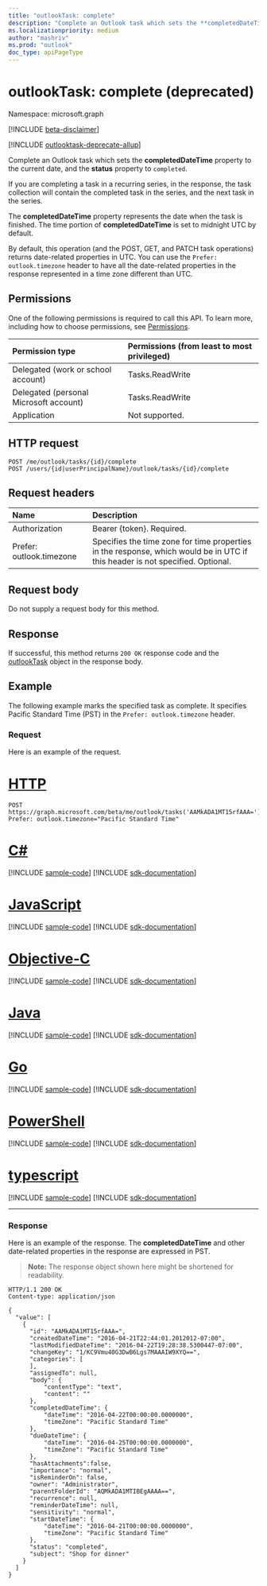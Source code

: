 ```yaml
---
title: "outlookTask: complete"
description: "Complete an Outlook task which sets the **completedDateTime** property to the current date, "
ms.localizationpriority: medium
author: "mashriv"
ms.prod: "outlook"
doc_type: apiPageType
---
```


# outlookTask: complete (deprecated)

Namespace: microsoft.graph

[!INCLUDE [beta-disclaimer](../../includes/beta-disclaimer.md)]

[!INCLUDE [outlooktask-deprecate-allup](../../includes/outlooktask-deprecate-allup.md)]


Complete an Outlook task which sets the **completedDateTime** property to the current date, and the **status** property to `completed`.

If you are completing a task in a recurring series, in the response, the task collection will contain the completed task in the series, and the next task in the series.

The **completedDateTime** property represents the date when the task is finished. The time portion of **completedDateTime** is set to midnight UTC by default.

By default, this operation (and the POST, GET, and PATCH task operations) returns date-related properties in UTC. You can use the `Prefer: outlook.timezone` header to have all the date-related properties in the response represented in a time zone different than UTC.

## Permissions

One of the following permissions is required to call this API. To learn more, including how to choose permissions, see [Permissions](/graph/permissions-reference).

|Permission type      | Permissions (from least to most privileged)              |
|:--------------------|:---------------------------------------------------------|
|Delegated (work or school account) | Tasks.ReadWrite    |
|Delegated (personal Microsoft account) | Tasks.ReadWrite    |
|Application | Not supported. |

## HTTP request

<!-- { "blockType": "ignored" } -->

```http
POST /me/outlook/tasks/{id}/complete
POST /users/{id|userPrincipalName}/outlook/tasks/{id}/complete
```

## Request headers

| Name       | Description|
|:---------------|:----------|
| Authorization  | Bearer {token}. Required. |
| Prefer: outlook.timezone | Specifies the time zone for time properties in the response, which would be in UTC if this header is not specified. Optional.|

## Request body

Do not supply a request body for this method.

## Response

If successful, this method returns `200 OK` response code and the [outlookTask](../resources/outlooktask.md) object in the response body.

## Example

The following example marks the specified task as complete. It specifies Pacific Standard Time (PST) in the `Prefer: outlook.timezone` header.

### Request

Here is an example of the request.

# [HTTP](#tab/http)
<!-- {
  "blockType": "request",
  "name": "outlooktask_complete"
}-->

```http
POST https://graph.microsoft.com/beta/me/outlook/tasks('AAMkADA1MT15rfAAA=')/complete
Prefer: outlook.timezone="Pacific Standard Time"
```
# [C#](#tab/csharp)
[!INCLUDE [sample-code](../includes/snippets/csharp/outlooktask-complete-csharp-snippets.md)]
[!INCLUDE [sdk-documentation](../includes/snippets/snippets-sdk-documentation-link.md)]

# [JavaScript](#tab/javascript)
[!INCLUDE [sample-code](../includes/snippets/javascript/outlooktask-complete-javascript-snippets.md)]
[!INCLUDE [sdk-documentation](../includes/snippets/snippets-sdk-documentation-link.md)]

# [Objective-C](#tab/objc)
[!INCLUDE [sample-code](../includes/snippets/objc/outlooktask-complete-objc-snippets.md)]
[!INCLUDE [sdk-documentation](../includes/snippets/snippets-sdk-documentation-link.md)]

# [Java](#tab/java)
[!INCLUDE [sample-code](../includes/snippets/java/outlooktask-complete-java-snippets.md)]
[!INCLUDE [sdk-documentation](../includes/snippets/snippets-sdk-documentation-link.md)]

# [Go](#tab/go)
[!INCLUDE [sample-code](../includes/snippets/go/outlooktask-complete-go-snippets.md)]
[!INCLUDE [sdk-documentation](../includes/snippets/snippets-sdk-documentation-link.md)]

# [PowerShell](#tab/powershell)
[!INCLUDE [sample-code](../includes/snippets/powershell/outlooktask-complete-powershell-snippets.md)]
[!INCLUDE [sdk-documentation](../includes/snippets/snippets-sdk-documentation-link.md)]

# [typescript](#tab/typescript)
[!INCLUDE [sample-code](../includes/snippets/typescript/outlooktask-complete-typescript-snippets.md)]
[!INCLUDE [sdk-documentation](../includes/snippets/snippets-sdk-documentation-link.md)]

---


### Response

Here is an example of the response. The **completedDateTime** and other date-related properties in the response are expressed in PST.

> **Note:** The response object shown here might be shortened for readability.
<!-- {
  "blockType": "response",
  "truncated": true,
  "@odata.type": "microsoft.graph.outlookTask",
  "isCollection": true
} -->

```http
HTTP/1.1 200 OK
Content-type: application/json

{
  "value": [
    {
      "id": "AAMkADA1MT15rfAAA=",
      "createdDateTime": "2016-04-21T22:44:01.2012012-07:00",
      "lastModifiedDateTime": "2016-04-22T19:28:38.5300447-07:00",
      "changeKey": "1/KC9Vmu40G3DwB6Lgs7MAAAIW9XYQ==",
      "categories": [
      ],
      "assignedTo": null,
      "body": {
          "contentType": "text",
          "content": ""
      },
      "completedDateTime": {
          "dateTime": "2016-04-22T00:00:00.0000000",
          "timeZone": "Pacific Standard Time"
      },
      "dueDateTime": {
          "dateTime": "2016-04-25T00:00:00.0000000",
          "timeZone": "Pacific Standard Time"
      },
      "hasAttachments":false,
      "importance": "normal",
      "isReminderOn": false,
      "owner": "Administrator",
      "parentFolderId": "AQMkADA1MTIBEgAAAA==",
      "recurrence": null,
      "reminderDateTime": null,
      "sensitivity": "normal",
      "startDateTime": {
          "dateTime": "2016-04-21T00:00:00.0000000",
          "timeZone": "Pacific Standard Time"
      },
      "status": "completed",
      "subject": "Shop for dinner"
    }
  ]
}
```

<!-- uuid: 8fcb5dbc-d5aa-4681-8e31-b001d5168d79
2015-10-25 14:57:30 UTC -->
<!--
{
  "type": "#page.annotation",
  "description": "outlookTask: complete",
  "keywords": "",
  "section": "documentation",
  "tocPath": "",
  "suppressions": []
}
-->


